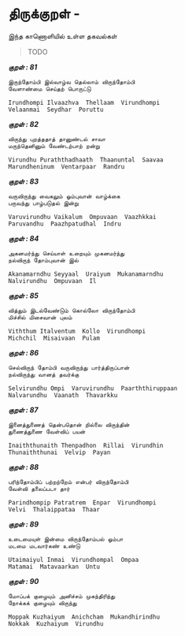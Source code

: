 # திருக்குறள் - <ADHIGARAM> 


இந்த காணொளியில் உள்ள தகவல்கள் 


> TODO 


***குறள் : 81***

```
இருந்தோம்பி இல்வாழ்வ தெல்லாம் விருந்தோம்பி
வேளாண்மை செய்தற் பொருட்டு		

Irundhompi Ilvaazhva  Thellaam  Virundhompi
Velaanmai  Seydhar  Poruttu 		
```

***குறள் : 82***

```
விருந்து புறத்ததாத் தானுண்டல் சாவா
மருந்தெனினும் வேண்டற்பாற் றன்று		

Virundhu Puraththadhaath  Thaanuntal  Saavaa
Marundheninum  Ventarpaar  Randru 		
```

***குறள் : 83***

```
வருவிருந்து வைகலும் ஓம்புவான் வாழ்க்கை
பருவந்து பாழ்படுதல் இன்று		

Varuvirundhu Vaikalum  Ompuvaan  Vaazhkkai
Paruvandhu  Paazhpatudhal  Indru 		
```

***குறள் : 84***

```
அகனமர்ந்து செய்யாள் உறையும் முகனமர்ந்து
நல்விருந் தோம்புவான் இல்		

Akanamarndhu Seyyaal  Uraiyum  Mukanamarndhu
Nalvirundhu  Ompuvaan  Il 		
```

***குறள் : 85***

```
வித்தும் இடல்வேண்டும் கொல்லோ விருந்தோம்பி
மிச்சில் மிசைவான் புலம்		

Viththum Italventum  Kollo  Virundhompi
Michchil  Misaivaan  Pulam 		
```

***குறள் : 86***

```
செல்விருந் தோம்பி வருவிருந்து பார்த்திருப்பான்
நல்விருந்து வானத் தவர்க்கு		

Selvirundhu Ompi  Varuvirundhu  Paarththiruppaan
Nalvarundhu  Vaanath  Thavarkku 		
```

***குறள் : 87***

```
இனைத்துணைத் தென்பதொன் றில்லை விருந்தின்
துணைத்துணை வேள்விப் பயன்		

Inaiththunaith Thenpadhon  Rillai  Virundhin
Thunaiththunai  Velvip  Payan 		
```

***குறள் : 88***

```
பரிந்தோம்பிப் பற்றற்றேம் என்பர் விருந்தோம்பி
வேள்வி தலைப்படா தார்		

Parindhompip Patratrem  Enpar  Virundhompi
Velvi  Thalaippataa  Thaar 		
```

***குறள் : 89***

```
உடைமையுள் இன்மை விருந்தோம்பல் ஓம்பா
மடமை மடவார்கண் உண்டு		

Utaimaiyul Inmai  Virundhompal  Ompaa
Matamai  Matavaarkan  Untu 		
```

***குறள் : 90***

```
மோப்பக் குழையும் அனிச்சம் முகந்திரிந்து
நோக்கக் குழையும் விருந்து		

Moppak Kuzhaiyum  Anichcham  Mukandhirindhu
Nokkak  Kuzhaiyum  Virundhu 		
```

